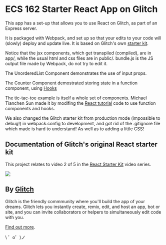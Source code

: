 

ECS 162 Starter React App on Glitch
===================================

This app has a set-up that allows you to use React on Glitch, as part of an 
Express server. 

It is packaged with Webpack, and set up so that your edits to your code will (slowly) deploy and
update live.  It is based on Glitch's own 
[starter kit](https://glitch.com/~starter-react).  


Notice that the jsx components, which get transpiled (compiled), are in app/, while the usual html and 
css files are in public/.  bundle.js is the JS output file made by Webpack, do not try to edit it. 

The UnorderedList Component demonstrates the use of input props. 

The Counter Component demostrated storing state in a function component, 
using [Hooks](https://reactjs.org/docs/hooks-intro.html)

The tic-tac-toe example is itself a whole set of components.
Michael Tianchen Sun made it by modifing the 
[React tutorial](https://reactjs.org/tutorial/tutorial.html) 
code to use function components and hooks. 

We also changed the Glitch starter kit from production mode (impossible to debug!) in webpack.config to development, and 
got rid of the .gitignore file which made is hard to understand!  As well as to adding a little CSS! 


Documentation of Glitch's original React starter kit
----------------------------------------------------

This project relates to video 2 of 5 in the [React Starter Kit](https://glitch.com/react-starter-kit) video series.

[![](https://cdn.glitch.com/71d3e262-edb4-456f-8703-48a1247b894f%2Fstarter-react.png?1513174880291)](https://www.youtube.com/watch?v=SxuN26-_fls)




By [Glitch](https://glitch.com/)
-------------------

Glitch is the friendly commmunity where you'll build the app of your dreams. Glitch lets you instantly create, remix, edit, and host an app, bot or site, and you can invite collaborators or helpers to simultaneously edit code with you.

[Find out more](https://glitch.com/about).

\ ゜o゜)ノ

